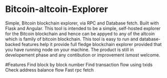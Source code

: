 # Bitcoin-altcoin-Explorer
 Simple, Bitcoin blockchain explorer, via RPC and Database fetch. Built with Flask and Angular.  This tool is intended to be a simple, self-hosted explorer for the Bitcoin blockchain and hence can be appyed to any of the altcoin which is family of bitcoin blockchain. This tool is easy to run and database-backed features help it provide full fledge blockchain explorer provided that you have running node on your machine.  The product is still in developement phase and any contibution or improvement ismost welcome.


#Features
Find block by block number
Find transaction flow using txids
Check address balance flow
Fast rpc fetch 
